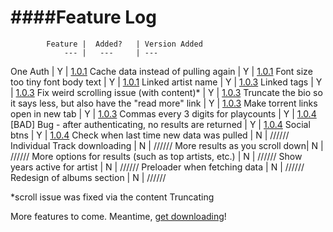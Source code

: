 ####Feature Log
===============


			Feature |  Added? 	| Version Added
				--- | 	--- 	| ---
One Auth			|	Y 		| [1.0.1](https://github.com/himynameisdave/torrent.fm/releases/tag/v1.0.1)
Cache data instead of pulling again | Y | [1.0.1](https://github.com/himynameisdave/torrent.fm/releases/tag/v1.0.1)
Font size too tiny font body text | Y | [1.0.1](https://github.com/himynameisdave/torrent.fm/releases/tag/v1.0.1)
Linked artist name 	| 	Y 		| [1.0.3](https://github.com/himynameisdave/torrent.fm/releases/tag/v1.0.3)
Linked tags 		| 	Y 		| [1.0.3](https://github.com/himynameisdave/torrent.fm/releases/tag/v1.0.3)
Fix weird scrolling issue (with content)* | Y | [1.0.3](https://github.com/himynameisdave/torrent.fm/releases/tag/v1.0.3)
Truncate the bio so it says less, but also have the "read more" link | Y | [1.0.3](https://github.com/himynameisdave/torrent.fm/releases/tag/v1.0.3)
Make torrent links open in new tab | Y | [1.0.3](https://github.com/himynameisdave/torrent.fm/releases/tag/v1.0.3)
Commas every 3 digits for playcounts | Y | [1.0.4](https://github.com/himynameisdave/torrent.fm/releases/tag/v1.0.4)
[BAD] Bug - after authenticating, no results are returned | Y | [1.0.4](https://github.com/himynameisdave/torrent.fm/releases/tag/v1.0.4)
Social btns | Y | [1.0.4](https://github.com/himynameisdave/torrent.fm/releases/tag/v1.0.4)
Check when last time new data was pulled | N | //////
Individual Track downloading | N | //////
More results as you scroll down| N | //////
More options for results (such as top artists, etc.) | N | //////
Show years active for artist | N | //////
Preloader when fetching data | N | //////
Redesign of albums section | N | //////

*scroll issue was fixed via the content Truncating

More features to come. Meantime, [get downloading](http://himynameisdave.github.io/torrent.fm/)!